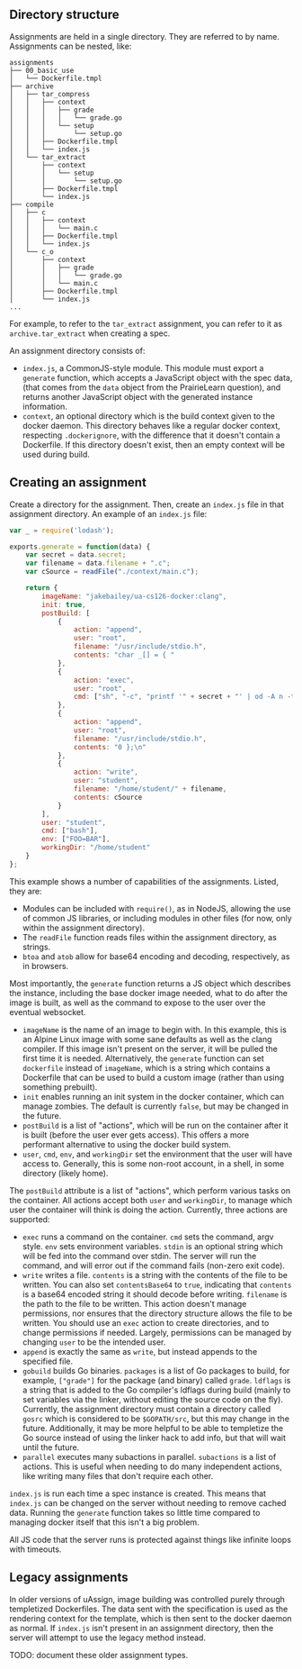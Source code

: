 ## Directory structure

Assignments are held in a single directory. They are referred to by name.
Assignments can be nested, like:

```
assignments
├── 00_basic_use
│   └── Dockerfile.tmpl
├── archive
│   ├── tar_compress
│   │   ├── context
│   │   │   ├── grade
│   │   │   │   └── grade.go
│   │   │   └── setup
│   │   │       └── setup.go
│   │   ├── Dockerfile.tmpl
│   │   └── index.js
│   └── tar_extract
│       ├── context
│       │   └── setup
│       │       └── setup.go
│       ├── Dockerfile.tmpl
│       └── index.js
├── compile
│   ├── c
│   │   ├── context
│   │   │   └── main.c
│   │   ├── Dockerfile.tmpl
│   │   └── index.js
│   └── c_o
│       ├── context
│       │   ├── grade
│       │   │   └── grade.go
│       │   └── main.c
│       ├── Dockerfile.tmpl
│       └── index.js
...
```

For example, to refer to the `tar_extract` assignment, you can refer to it as
`archive.tar_extract` when creating a spec.

An assignment directory consists of:

-   `index.js`, a CommonJS-style module. This module must export a `generate`
    function, which accepts a JavaScript object with the spec data, (that comes from
    the `data` object from the PrairieLearn question), and returns
    another JavaScript object with the generated instance information.
-   `context`, an optional directory which is the build context given to the
    docker daemon. This directory behaves like a regular docker context,
    respecting `.dockerignore`, with the difference that it doesn't contain a
    Dockerfile. If this directory doesn't exist, then an empty context will be
    used during build.


## Creating an assignment

Create a directory for the assignment. Then, create an `index.js` file in that
assignment directory. An example of an `index.js` file:

```javascript
var _ = require('lodash');

exports.generate = function(data) {
    var secret = data.secret;
    var filename = data.filename + ".c";
    var cSource = readFile("./context/main.c");

    return {
        imageName: "jakebailey/ua-cs126-docker:clang",
        init: true,
        postBuild: [
            {
                action: "append",
                user: "root",
                filename: "/usr/include/stdio.h",
                contents: "char _[] = { "
            },
            {
                action: "exec",
                user: "root",
                cmd: ["sh", "-c", "printf '" + secret + "' | od -A n -t d1 | xargs -n1 printf '%d, ' >> /usr/include/stdio.h"],
            },
            {
                action: "append",
                user: "root",
                filename: "/usr/include/stdio.h",
                contents: "0 };\n"
            },
            {
                action: "write",
                user: "student",
                filename: "/home/student/" + filename,
                contents: cSource
            }
        ],
        user: "student",
        cmd: ["bash"],
        env: ["FOO=BAR"],
        workingDir: "/home/student"
    }
};
```

This example shows a number of capabilities of the assignments. Listed, they
are:

-   Modules can be included with `require()`, as in NodeJS, allowing the use of
    common JS libraries, or including modules in other files (for now, only
    within the assignment directory).
-   The `readFile` function reads files within the assignment directory,
    as strings.
-   `btoa` and `atob` allow for base64 encoding and decoding, respectively,
    as in browsers.

Most importantly, the `generate` function returns a JS object which describes
the instance, including the base docker image needed, what to do after the
image is built, as well as the command to expose to the user over the eventual
websocket.

-   `imageName` is the name of an image to begin with. In this example, this is
    an Alpine Linux image with some sane defaults as well as the clang
    compiler. If this image isn't present on the server, it will be pulled the
    first time it is needed. Alternatively, the `generate` function can
    set `dockerfile` instead of `imageName`, which is a string which contains
    a Dockerfile that can be used to build a custom image (rather than using
    something prebuilt).
-   `init` enables running an init system in the docker container, which can
    manage zombies. The default is currently `false`, but may be changed in the
    future.
-   `postBuild` is a list of "actions", which will be run on the container
    after it is built (before the user ever gets access). This offers a more
    performant alternative to using the docker build system.
-   `user`, `cmd`, `env`, and `workingDir` set the environment that the user
    will have access to. Generally, this is some non-root account, in a shell,
    in some directory (likely home).

The `postBuild` attribute is a list of "actions", which perform various tasks
on the container. All actions accept both `user` and `workingDir`, to manage
which user the container will think is doing the action.  Currently, three
actions are supported:

-   `exec` runs a command on the container. `cmd` sets the command, argv style.
    `env` sets environment variables. `stdin` is an optional string which will
    be fed into the command over stdin. The server will run the command, and
    will error out if the command fails (non-zero exit code).
-   `write` writes a file. `contents` is a string with the contents of the file
    to be written. You can also set `contentsBase64` to `true`, indicating that
    `contents` is a base64 encoded string it should decode before writing.
    `filename` is the path to the file to be written. This action doesn't
    manage permissions, nor ensures that the directory structure allows the
    file to be written. You should use an `exec` action to create directories,
    and to change permissions if needed. Largely, permissions can be managed by
    changing `user` to be the intended user.
-   `append` is exactly the same as `write`, but instead appends to the
    specified file.
-   `gobuild` builds Go binaries. `packages` is a list of Go packages to
    build, for example, `["grade"]` for the package (and binary) called
    `grade`. `ldflags` is a string that is added to the Go compiler's ldflags
    during build (mainly to set variables via the linker, without editing the
    source code on the fly). Currently, the assignment directory must contain
    a directory called `gosrc` which is considered to be `$GOPATH/src`, but
    this may change in the future. Additionally, it may be more helpful to be
    able to templetize the Go source instead of using the linker hack to add
    info, but that will wait until the future.
-   `parallel` executes many subactions in parallel. `subactions` is a list of
    actions. This is useful when needing to do many independent actions, like
    writing many files that don't require each other.

`index.js` is run each time a spec instance is created. This means that
`index.js` can be changed on the server without needing to remove cached data.
Running the `generate` function takes so little time compared to managing
docker itself that this isn't a big problem.

All JS code that the server runs is protected against things like infinite
loops with timeouts.


## Legacy assignments

In older versions of uAssign, image building was controlled purely through
templetized Dockerfiles. The data sent with the specification is used as the
rendering context for the template, which is then sent to the docker daemon
as normal. If `index.js` isn't present in an assignment directory, then
the server will attempt to use the legacy method instead.

TODO: document these older assignment types.